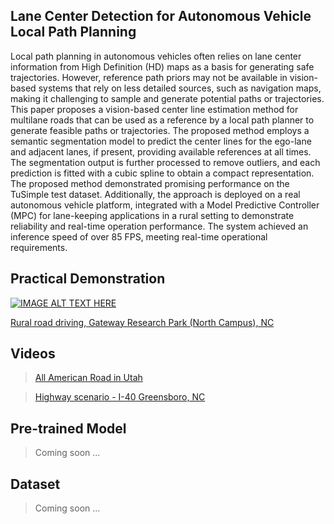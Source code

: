 ## Lane Center Detection for Autonomous Vehicle Local Path Planning
Local path planning in autonomous vehicles often
relies on lane center information from High Definition (HD) maps as a basis for generating safe trajectories. However,
reference path priors may not be available in vision-based systems that rely on less detailed sources, such as navigation
maps, making it challenging to sample and generate potential paths or trajectories. This paper proposes a vision-based
center line estimation method for multilane roads that can be used as a reference by a local path planner to generate
feasible paths or trajectories. The proposed method employs a semantic segmentation model to predict the center lines for
the ego-lane and adjacent lanes, if present, providing available references at all times. The segmentation output is further
processed to remove outliers, and each prediction is fitted with a cubic spline to obtain a compact representation. The
proposed method demonstrated promising performance on the TuSimple test dataset. Additionally, the approach is deployed
on a real autonomous vehicle platform, integrated with a Model Predictive Controller (MPC) for lane-keeping applications in a
rural setting to demonstrate reliability and real-time operation performance. The system achieved an inference speed of over
85 FPS, meeting real-time operational requirements.


## Practical Demonstration
[![IMAGE ALT TEXT HERE](https://img.youtube.com/vi/QUAs-sD0vJs/0.jpg)](https://youtu.be/QUAs-sD0vJs)

<a href="https://youtu.be/QUAs-sD0vJs"> Rural road driving, Gateway Research Park (North Campus), NC </a>
## Videos
> <a href="https://youtu.be/dKMmFGmO6DQ"> All American Road in Utah </a>

> <a href="https://youtu.be/D7gnvfqeM84"> Highway scenario - I-40 Greensboro, NC</a>
## Pre-trained Model 
> Coming soon ...
## Dataset
> Coming soon ...
